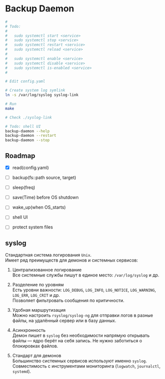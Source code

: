 
# Backup Daemon

```bash
#
# Todo:
#
#   sudo systemctl start <service>
#   sudo systemctl stop <service>
#   sudo systemctl restart <service>
#   sudo systemctl reload <service>
#
#   sudo systemctl enable <service>
#   sudo systemctl disable <service>
#   sudo systemctl is-enabled <service>
#

# Edit config.yaml

# Create system log symlink
ln -s /var/log/syslog syslog-link

# Run
make

# Check ./syslog-link

# Todo: shell UI
backup-daemon --help
backup-daemon --restart
backup-daemon --stop
```


## Roadmap

- [x] read(config.yaml)
- [ ] backup(fs::path source, target)
- [ ] sleep(freq)
- [ ] save(Time) before OS shutdown
- [ ] wake_up(when OS_starts)
- [ ] shell UI
- [ ] protect system files


## syslog

Стандартная система логирования `Unix`.  
Имеет ряд преимуществ для демонов и системных сервисов:

1. Централизованное логирование  
Все системные службы пишут в единое место: `/var/log/syslog` и др.  

2. Разделение по уровням  
Есть уровни важности: `LOG_DEBUG`, `LOG_INFO`, `LOG_NOTICE`, `LOG_WARNING`, `LOG_ERR`, `LOG_CRIT` и др.  
Позволяет фильтровать сообщения по критичности.  

3. Удобная маршрутизация  
Можно настроить `rsyslog/syslog-ng` для отправки логов в разные файлы, на удалённый сервер или в базу данных.

4. Асинхронность  
Демон пишет в `syslog` без необходимости напрямую открывать файлы — ядро берёт на себя запись.
Не нужно заботиться о блокировках файлов.

5. Стандарт для демонов  
Большинство системных сервисов используют именно `syslog`.
Совместимость с инструментами мониторинга (`logwatch`, `journalctl`, `systemd`).
